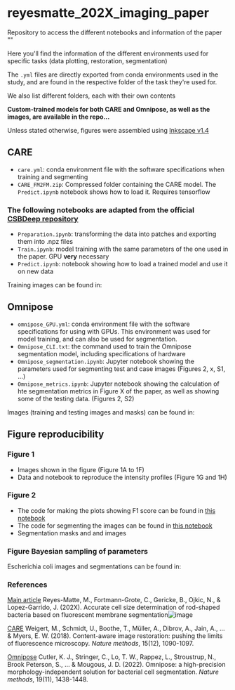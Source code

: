 # reyesmatte_202X_imaging_paper
Repository to access the different notebooks and information of the paper ""

Here you'll find the information of the different environments used for specific tasks (data plotting, restoration, segmentation)

The `.yml` files are directly exported from conda environments used in the study, and are found in the respective folder of the task they're used for.

We also list different folders, each with their own contents

**Custom-trained models for both CARE and Omnipose, as well as the images, are available in the repo...**

Unless stated otherwise, figures were assembled using [Inkscape v1.4](https://inkscape.org/)

## CARE 

- `care.yml`: conda environment file with the software specifications when training and segmenting
- `CARE_FM2FM.zip`: Compressed folder containing the CARE model. The `Predict.ipynb` notebook shows how to load it. Requires tensorflow
 
### The following notebooks are adapted from the official [CSBDeep repository](https://github.com/CSBDeep/CSBDeep)
- `Preparation.ipynb`: transforming the data into patches and exporting them into .npz files
- `Train.ipynb`: model training with the same parameters of the one used in the paper. GPU **very** necessary
- `Predict.ipynb`: notebook showing how to load a trained model and use it on new data

Training images can be found in:

## Omnipose

- `omnipose_GPU.yml`: conda environment file with the software specifications for using with GPUs. This environment was used for model training, and can also be used for segmentation.
- `Omnipose_CLI.txt`: the command used to train the Omnipose segmentation model, including specifications of hardware
- `Omnipose_segmentation.ipynb`: Jupyter notebook showing the parameters used for segmenting test and case images (Figures 2, x, S1, ...)
- `Omnipose_metrics.ipynb`: Jupyter notebook showing the calculation of hte segmentation metrics in Figure X of the paper, as well as showing some of the testing data. (Figures 2, S2)

Images (training and testing images and masks) can be found in:

## Figure reproducibility

### Figure 1

- Images shown in the figure (Figure 1A to 1F)
- Data and notebook to reproduce the intensity profiles (Figure 1G and 1H)

### Figure 2

- The code for making the plots showing F1 score can be found in [this notebook](https://github.com/OReyesMatte/reyesmatte_2024_imaging_paper/blob/main/Omnipose/Omnipose_metrics.ipynb)
- The code for segmenting the images can be found in [this notebook](https://github.com/OReyesMatte/reyesmatte_2024_imaging_paper/blob/main/Omnipose/Omnipose_segmentation.ipynb)
- Segmentation masks and and images

### Figure Bayesian sampling of parameters



Escherichia coli images and segmentations can be found in: 

### References

[Main article]() Reyes-Matte, M., Fortmann-Grote, C., Gericke, B., Ojkic, N., & Lopez-Garrido, J. (202X). Accurate cell size determination of rod-shaped bacteria based on fluorescent membrane segmentation![image](https://github.com/user-attachments/assets/a7c74e7b-cfb9-4b53-b125-441bd6fd8c19)

[CARE](https://www.nature.com/articles/s41592-018-0216-7) Weigert, M., Schmidt, U., Boothe, T., Müller, A., Dibrov, A., Jain, A., ... & Myers, E. W. (2018). Content-aware image restoration: pushing the limits of fluorescence microscopy. _Nature methods_, 15(12), 1090-1097.

[Omnipose](https://www.nature.com/articles/s41592-022-01639-4) Cutler, K. J., Stringer, C., Lo, T. W., Rappez, L., Stroustrup, N., Brook Peterson, S., … & Mougous, J. D. (2022). Omnipose: a high-precision morphology-independent solution for bacterial cell segmentation. _Nature methods_, 19(11), 1438-1448.

